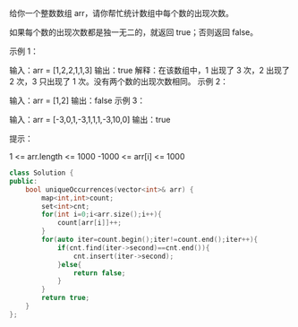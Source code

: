 给你一个整数数组 arr，请你帮忙统计数组中每个数的出现次数。

如果每个数的出现次数都是独一无二的，就返回 true；否则返回 false。

 

示例 1：

输入：arr = [1,2,2,1,1,3]
输出：true
解释：在该数组中，1 出现了 3 次，2 出现了 2 次，3 只出现了 1 次。没有两个数的出现次数相同。
示例 2：

输入：arr = [1,2]
输出：false
示例 3：

输入：arr = [-3,0,1,-3,1,1,1,-3,10,0]
输出：true


提示：

1 <= arr.length <= 1000
-1000 <= arr[i] <= 1000

```cpp
class Solution {
public:
    bool uniqueOccurrences(vector<int>& arr) {
        map<int,int>count;
        set<int>cnt;
        for(int i=0;i<arr.size();i++){
            count[arr[i]]++;
        }
        for(auto iter=count.begin();iter!=count.end();iter++){
            if(cnt.find(iter->second)==cnt.end()){
                cnt.insert(iter->second);
            }else{
                return false;
            }
        }
        return true;
    }
};
```

